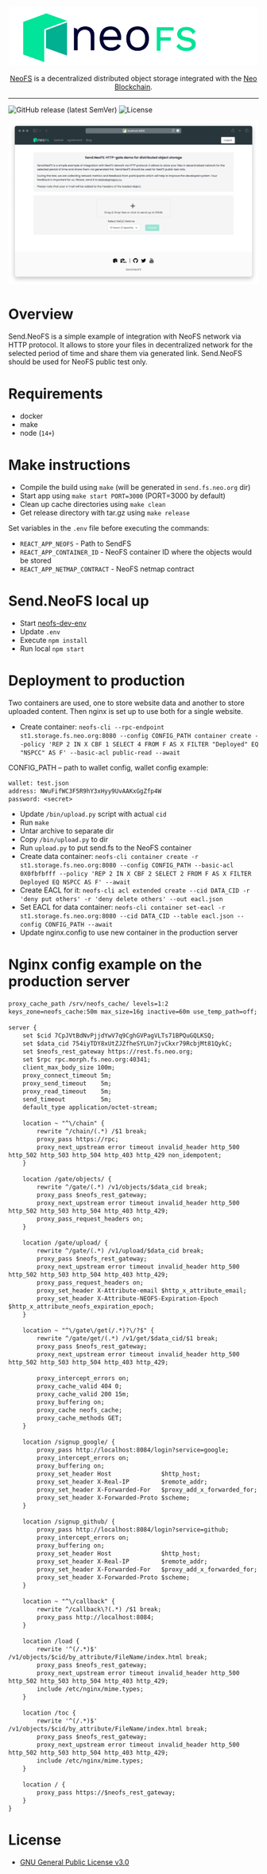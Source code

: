 <p align="center">
<img src="./.github/logo.svg" width="500px" alt="NeoFS">
</p>
<p align="center">
  <a href="https://fs.neo.org">NeoFS</a> is a decentralized distributed object storage integrated with the <a href="https://neo.org">Neo Blockchain</a>.
</p>

---
![GitHub release (latest SemVer)](https://img.shields.io/github/v/release/nspcc-dev/send-fs-neo-org?sort=semver)
![License](https://img.shields.io/github/license/nspcc-dev/send-fs-neo-org.svg?style=popout)

![Demo](./.github/demo.png)

# Overview

Send.NeoFS is a simple example of integration with NeoFS network via HTTP protocol. It allows to store your files in decentralized network for the selected period of time and share them via generated link. Send.NeoFS should be used for NeoFS public test only.

# Requirements

- docker
- make
- node (`14+`)

# Make instructions

* Compile the build using `make` (will be generated in `send.fs.neo.org` dir)
* Start app using `make start PORT=3000` (PORT=3000 by default)
* Clean up cache directories using `make clean`
* Get release directory with tar.gz using `make release`

Set variables in the `.env` file before executing the commands:
- `REACT_APP_NEOFS` - Path to SendFS
- `REACT_APP_CONTAINER_ID` - NeoFS container ID where the objects would be stored
- `REACT_APP_NETMAP_CONTRACT` - NeoFS netmap contract

# Send.NeoFS local up

 - Start [neofs-dev-env](https://github.com/nspcc-dev/neofs-dev-env)
 - Update `.env`
 - Execute `npm install`
 - Run local `npm start`

# Deployment to production

Two containers are used, one to store website data and another to store
uploaded content. Then nginx is set up to use both for a single website.

 - Create container: `neofs-cli --rpc-endpoint st1.storage.fs.neo.org:8080 --config CONFIG_PATH container create --policy 'REP 2 IN X CBF 1 SELECT 4 FROM F AS X FILTER "Deployed" EQ "NSPCC" AS F' --basic-acl public-read --await`

CONFIG_PATH – path to wallet config, wallet config example:
```
wallet: test.json
address: NWuFifWC3F5R9hY3xHyy9UvAAKxGgZfp4W
password: <secret>
```
 - Update `/bin/upload.py` script with actual `cid`
 - Run `make`
 - Untar archive to separate dir
 - Copy `/bin/upload.py` to dir
 - Run `upload.py` to put send.fs to the NeoFS container
 - Create data container: `neofs-cli container create -r st1.storage.fs.neo.org:8080 --config CONFIG_PATH --basic-acl 0X0fbfbfff --policy 'REP 2 IN X CBF 2 SELECT 2 FROM F AS X FILTER Deployed EQ NSPCC AS F' --await`
 - Create EACL for it: `neofs-cli acl extended create --cid DATA_CID -r 'deny put others' -r 'deny delete others' --out eacl.json`
 - Set EACL for data container: `neofs-cli container set-eacl -r st1.storage.fs.neo.org:8080 --cid DATA_CID --table eacl.json --config CONFIG_PATH --await`
 - Update nginx.config to use new container in the production server

# Nginx config example on the production server

```Nginx
proxy_cache_path /srv/neofs_cache/ levels=1:2 keys_zone=neofs_cache:50m max_size=16g inactive=60m use_temp_path=off;

server {
	set $cid 7CpJVtBdNvPjjdYwV7q9CghGVPagVLTs71BPQuGQLKSQ;
	set $data_cid 754iyTDY8xUtZJZfheSYLUn7jvCkxr79RcbjMt81QykC;
	set $neofs_rest_gateway https://rest.fs.neo.org;
	set $rpc rpc.morph.fs.neo.org:40341;
	client_max_body_size 100m;
	proxy_connect_timeout 5m;
	proxy_send_timeout    5m;
	proxy_read_timeout    5m;
	send_timeout          5m;
	default_type application/octet-stream;

	location ~ "^\/chain" {
		rewrite ^/chain/(.*) /$1 break;
		proxy_pass https://rpc;
		proxy_next_upstream error timeout invalid_header http_500 http_502 http_503 http_504 http_403 http_429 non_idempotent;
	}

	location /gate/objects/ {
		rewrite ^/gate/(.*) /v1/objects/$data_cid break;
		proxy_pass $neofs_rest_gateway;
		proxy_next_upstream error timeout invalid_header http_500 http_502 http_503 http_504 http_403 http_429;
		proxy_pass_request_headers on;
	}

	location /gate/upload/ {
		rewrite ^/gate/(.*) /v1/upload/$data_cid break;
		proxy_pass $neofs_rest_gateway;
		proxy_next_upstream error timeout invalid_header http_500 http_502 http_503 http_504 http_403 http_429;
		proxy_pass_request_headers on;
		proxy_set_header X-Attribute-email $http_x_attribute_email;
		proxy_set_header X-Attribute-NEOFS-Expiration-Epoch $http_x_attribute_neofs_expiration_epoch;
	}

	location ~ "^\/gate\/get(/.*)?\/?$" {
		rewrite ^/gate/get/(.*) /v1/get/$data_cid/$1 break;
		proxy_pass $neofs_rest_gateway;
		proxy_next_upstream error timeout invalid_header http_500 http_502 http_503 http_504 http_403 http_429;

		proxy_intercept_errors on;
		proxy_cache_valid 404 0;
		proxy_cache_valid 200 15m;
		proxy_buffering on;
		proxy_cache neofs_cache;
		proxy_cache_methods GET;
	}

	location /signup_google/ {
		proxy_pass http://localhost:8084/login?service=google;
		proxy_intercept_errors on;
		proxy_buffering on;
		proxy_set_header Host              $http_host;
		proxy_set_header X-Real-IP         $remote_addr;
		proxy_set_header X-Forwarded-For   $proxy_add_x_forwarded_for;
		proxy_set_header X-Forwarded-Proto $scheme;
	}

	location /signup_github/ {
		proxy_pass http://localhost:8084/login?service=github;
		proxy_intercept_errors on;
		proxy_buffering on;
		proxy_set_header Host              $http_host;
		proxy_set_header X-Real-IP         $remote_addr;
		proxy_set_header X-Forwarded-For   $proxy_add_x_forwarded_for;
		proxy_set_header X-Forwarded-Proto $scheme;
	}

	location ~ "^\/callback" {
		rewrite ^/callback\?(.*) /$1 break;
		proxy_pass http://localhost:8084;
	}

	location /load {
		rewrite '^(/.*)$' /v1/objects/$cid/by_attribute/FileName/index.html break;
		proxy_pass $neofs_rest_gateway;
		proxy_next_upstream error timeout invalid_header http_500 http_502 http_503 http_504 http_403 http_429;
		include /etc/nginx/mime.types;
	}

	location /toc {
		rewrite '^(/.*)$' /v1/objects/$cid/by_attribute/FileName/index.html break;
		proxy_pass $neofs_rest_gateway;
		proxy_next_upstream error timeout invalid_header http_500 http_502 http_503 http_504 http_403 http_429;
		include /etc/nginx/mime.types;
	}

	location / {
		proxy_pass https://$neofs_rest_gateway;
	}
}
```

# License

- [GNU General Public License v3.0](LICENSE)

